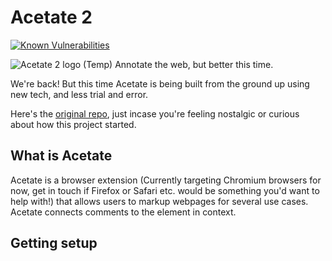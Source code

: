 # Acetate 2

<a href="https://snyk.io/test/github/SamReeve96/Acetate_2?targetFile=Extension/package.json"><img src="https://snyk.io/test/github/SamReeve96/Acetate_2/badge.svg?targetFile=Extension/package.json" alt="Known Vulnerabilities" data-canonical-src="https://snyk.io/test/github/SamReeve96/Acetate_2?targetFile=Extension/package.json" style="max-width:100%;"></a>

![Acetate 2 logo (Temp)](https://github.com/SamReeve96/Acetate_2/blob/Core/Assets/Acetate2Logo.png?raw=true)
Annotate the web, but better this time.

We're back! But this time Acetate is being built from the ground up using new tech, and less trial and error.

Here's the [original repo](https://github.com/SamReeve96/Acetate), just incase you're feeling nostalgic or curious about how this project started.

## What is Acetate

Acetate is a browser extension (Currently targeting Chromium browsers for now, get in touch if Firefox or Safari etc. would be something you'd want to help with!) that allows users to markup webpages for several use cases. Acetate connects comments to the element in context.

## Getting setup
